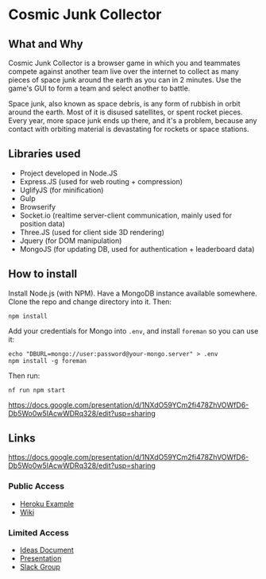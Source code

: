 # Cosmic Junk Collector

## What and Why

Cosmic Junk Collector is a browser game in which you and teammates compete against another team live over the internet to collect as many pieces of space junk around the earth as you can in 2 minutes. Use the game's GUI to form a team and select another to battle.

Space junk, also known as space debris, is any form of rubbish in orbit around the earth. Most of it is disused satellites, or spent rocket pieces. Every year, more space junk ends up there, and it's a problem, because any contact with orbiting material is devastating for rockets or space stations.

## Libraries used

* Project developed in Node.JS
* Express.JS (used for web routing + compression)
* UglifyJS (for minification)
* Gulp
* Browserify
* Socket.io (realtime server-client communication, mainly used for position data)
* Three.JS (used for client side 3D rendering)
* Jquery (for DOM manipulation)
* MongoJS (for updating DB, used for authentication + leaderboard data)

## How to install

Install Node.js (with NPM). Have a MongoDB instance available somewhere. Clone the repo and change directory into it. Then:

```
npm install
```

Add your credentials for Mongo into `.env`, and install `foreman` so you can use it:

```
echo "DBURL=mongo://user:password@your-mongo.server" > .env
npm install -g foreman
```

Then run:

```
nf run npm start
```

https://docs.google.com/presentation/d/1NXdO59YCm2fi478ZhVOWfD6-Db5Wo0w5IAcwWDRq328/edit?usp=sharing

## Links

https://docs.google.com/presentation/d/1NXdO59YCm2fi478ZhVOWfD6-Db5Wo0w5IAcwWDRq328/edit?usp=sharing

### Public Access

* [Heroku Example](https://junk-smash.herokuapp.com/)
* [Wiki](https://github.com/terminal-velocity/junk-smasher/wiki)

### Limited Access

* [Ideas Document](https://docs.google.com/document/d/13LjmnJRFpYNJe9nGMnW0uECy7NXQDXVVhYBzdxHYRAI/edit)
* [Presentation](https://docs.google.com/presentation/d/1NXdO59YCm2fi478ZhVOWfD6-Db5Wo0w5IAcwWDRq328/edit)
* [Slack Group](https://terminal-velocity.slack.com)
